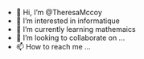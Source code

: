 - 👋 Hi, I’m @TheresaMccoy
- 👀 I’m interested in informatique
- 🌱 I’m currently learning mathemaics
- 💞️ I’m looking to collaborate on ...
- 📫 How to reach me ...

<!---
TheresaMccoy/TheresaMccoy is a ✨ special ✨ repository because its `README.md` (this file) appears on your GitHub profile.
You can click the Preview link to take a look at your changes.
--->
